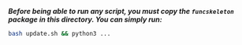 ***Before being able to run any script, you must copy the `funcskeleton` package in this directory. You can simply run:***
```bash
bash update.sh && python3 ...
```